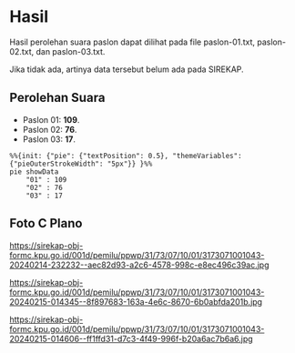 # Hasil

Hasil perolehan suara paslon dapat dilihat pada file paslon-01.txt, paslon-02.txt, dan paslon-03.txt.

Jika tidak ada, artinya data tersebut belum ada pada SIREKAP.

## Perolehan Suara

 * Paslon 01: **109**.
 * Paslon 02: **76**.
 * Paslon 03: **17**.

```mermaid
%%{init: {"pie": {"textPosition": 0.5}, "themeVariables": {"pieOuterStrokeWidth": "5px"}} }%%
pie showData
    "01" : 109
    "02" : 76
    "03" : 17
```
## Foto C Plano

https://sirekap-obj-formc.kpu.go.id/001d/pemilu/ppwp/31/73/07/10/01/3173071001043-20240214-232232--aec82d93-a2c6-4578-998c-e8ec496c39ac.jpg

https://sirekap-obj-formc.kpu.go.id/001d/pemilu/ppwp/31/73/07/10/01/3173071001043-20240215-014345--8f897683-163a-4e6c-8670-6b0abfda201b.jpg

https://sirekap-obj-formc.kpu.go.id/001d/pemilu/ppwp/31/73/07/10/01/3173071001043-20240215-014606--ff1ffd31-d7c3-4f49-996f-b20a6ac7b6a6.jpg
